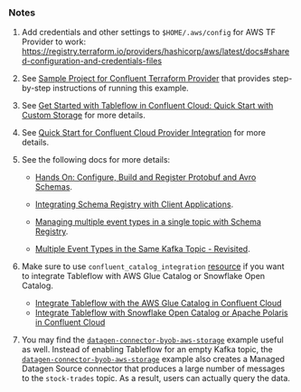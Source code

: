 ### Notes

1. Add credentials and other settings to `$HOME/.aws/config` for AWS TF Provider to work: https://registry.terraform.io/providers/hashicorp/aws/latest/docs#shared-configuration-and-credentials-files
2. See [Sample Project for Confluent Terraform Provider](https://registry.terraform.io/providers/confluentinc/confluent/latest/docs/guides/sample-project) that provides step-by-step instructions of running this example.
3. See [Get Started with Tableflow in Confluent Cloud: Quick Start with Custom Storage](https://docs.confluent.io/cloud/current/topics/tableflow/get-started/quick-start-custom-storage-glue.html#cloud-tableflow-quick-start) for more details.
4. See [Quick Start for Confluent Cloud Provider Integration](https://docs.confluent.io/cloud/current/connectors/provider-integration/index.html) for more details.
5. See the following docs for more details:

   * [Hands On: Configure, Build and Register Protobuf and Avro Schemas](https://developer.confluent.io/learn-kafka/schema-registry/configure-schemas-hands-on/).

   * [Integrating Schema Registry with Client Applications](https://developer.confluent.io/learn-kafka/schema-registry/integrate-schema-registry-with-clients/).

   * [Managing multiple event types in a single topic with Schema Registry](https://www.confluent.io/events/kafka-summit-europe-2021/managing-multiple-event-types-in-a-single-topic-with-schema-registry/).

   * [Multiple Event Types in the Same Kafka Topic - Revisited](https://www.confluent.io/blog/multiple-event-types-in-the-same-kafka-topic/).
6. Make sure to use `confluent_catalog_integration` [resource](https://registry.terraform.io/providers/confluentinc/confluent/latest/docs/resources/confluent_catalog_integration) if you want to integrate Tableflow with AWS Glue Catalog or Snowflake Open Catalog.
   - [Integrate Tableflow with the AWS Glue Catalog in Confluent Cloud](https://docs.confluent.io/cloud/current/topics/tableflow/how-to-guides/catalog-integration/integrate-with-aws-glue-catalog.html)
   - [Integrate Tableflow with Snowflake Open Catalog or Apache Polaris in Confluent Cloud](https://docs.confluent.io/cloud/current/topics/tableflow/how-to-guides/catalog-integration/integrate-with-snowflake-open-catalog-or-apache-polaris.html)
7. You may find the [`datagen-connector-byob-aws-storage`](https://github.com/confluentinc/terraform-provider-confluent/tree/master/examples/configurations/tableflow/datagen-connector-byob-aws-storage) example useful as well. Instead of enabling Tableflow for an empty Kafka topic, the [`datagen-connector-byob-aws-storage`](https://github.com/confluentinc/terraform-provider-confluent/tree/master/examples/configurations/tableflow/datagen-connector-byob-aws-storage) example also creates a Managed Datagen Source connector that produces a large number of messages to the `stock-trades` topic. As a result, users can actually query the data.
